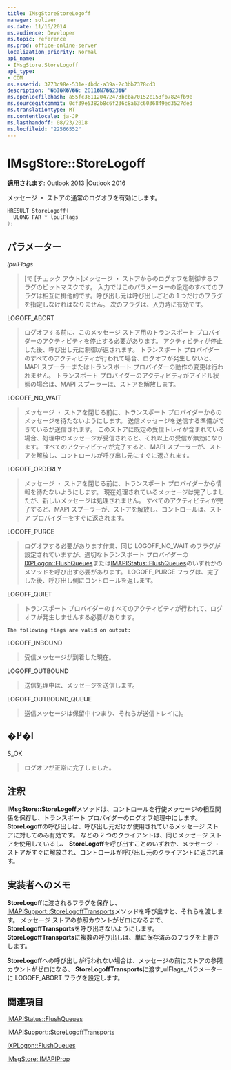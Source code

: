 ```yaml
---
title: IMsgStoreStoreLogoff
manager: soliver
ms.date: 11/16/2014
ms.audience: Developer
ms.topic: reference
ms.prod: office-online-server
localization_priority: Normal
api_name:
- IMsgStore.StoreLogoff
api_type:
- COM
ms.assetid: 3773c98e-531e-4bdc-a39a-2c3bb7378cd3
description: '�ŏI�X�V��: 2011�N7��23��'
ms.openlocfilehash: a55fc361120472473bcba70152c153fb7824fb9e
ms.sourcegitcommit: 0cf39e5382b8c6f236c8a63c6036849ed3527ded
ms.translationtype: MT
ms.contentlocale: ja-JP
ms.lasthandoff: 08/23/2018
ms.locfileid: "22566552"
---
```

# <a name="imsgstorestorelogoff"></a>IMsgStore::StoreLogoff

  
  
**適用されます**: Outlook 2013 |Outlook 2016 
  
メッセージ ・ ストアの通常のログオフを有効にします。
  
```cpp
HRESULT StoreLogoff(
  ULONG FAR * lpulFlags
);
```

## <a name="parameters"></a>パラメーター

 _lpulFlags_
  
> [で [チェック アウト]メッセージ ・ ストアからのログオフを制御するフラグのビットマスクです。 入力ではこのパラメーターの設定のすべてのフラグは相互に排他的です。呼び出し元は呼び出しごとの 1 つだけのフラグを指定しなければなりません。 次のフラグは、入力時に有効です。
    
LOGOFF_ABORT 
  
> ログオフする前に、このメッセージ ストア用のトランスポート プロバイダーのアクティビティを停止する必要があります。 アクティビティが停止した後、呼び出し元に制御が返されます。 トランスポート プロバイダーのすべてのアクティビティが行われて場合、ログオフが発生しないと、MAPI スプーラーまたはトランスポート プロバイダーの動作の変更は行われません。 トランスポート プロバイダーのアクティビティがアイドル状態の場合は、MAPI スプーラーは、ストアを解放します。 
    
LOGOFF_NO_WAIT 
  
> メッセージ ・ ストアを閉じる前に、トランスポート プロバイダーからのメッセージを待たないようにします。 送信メッセージを送信する準備ができているが送信されます。 このストアに既定の受信トレイが含まれている場合、処理中のメッセージが受信されると、それ以上の受信が無効になります。 すべてのアクティビティが完了すると、MAPI スプーラーが、ストアを解放し、コントロールが呼び出し元にすぐに返されます。 
    
LOGOFF_ORDERLY 
  
> メッセージ ・ ストアを閉じる前に、トランスポート プロバイダーから情報を待たないようにします。 現在処理されているメッセージは完了しましたが、新しいメッセージは処理されません。 すべてのアクティビティが完了すると、MAPI スプーラーが、ストアを解放し、コントロールは、ストア プロバイダーをすぐに返されます。 
    
LOGOFF_PURGE 
  
> ログオフする必要があります作業、同じ LOGOFF_NO_WAIT のフラグが設定されていますが、適切なトランスポート プロバイダーの[IXPLogon::FlushQueues](ixplogon-flushqueues.md)または[IMAPIStatus::FlushQueues](imapistatus-flushqueues.md)のいずれかのメソッドを呼び出す必要があります。 LOGOFF_PURGE フラグは、完了した後、呼び出し側にコントロールを返します。 
    
LOGOFF_QUIET 
  
> トランスポート プロバイダーのすべてのアクティビティが行われて、ログオフが発生しませんする必要があります。
    
    The following flags are valid on output:
    
LOGOFF_INBOUND 
  
> 受信メッセージが到着した現在。
    
LOGOFF_OUTBOUND 
  
> 送信処理中は、メッセージを送信します。
    
LOGOFF_OUTBOUND_QUEUE 
  
> 送信メッセージは保留中 (つまり、それらが送信トレイに)。
    
## <a name="return-value"></a>�߂�l

S_OK 
  
> ログオフが正常に完了しました。
    
## <a name="remarks"></a>注釈

**IMsgStore::StoreLogoff**メソッドは、コントロールを行使メッセージの相互関係を保存し、トランスポート プロバイダーのログオフ処理中にします。 **StoreLogoff**の呼び出しは、呼び出し元だけが使用されているメッセージ ストアに対してのみ有効です。 などの 2 つのクライアントは、同じメッセージ ストアを使用しているし、 **StoreLogoff**を呼び出すことのいずれか、メッセージ ・ ストアがすぐに解放され、コントロールが呼び出し元のクライアントに返されます。
  
## <a name="notes-to-implementers"></a>実装者へのメモ

**StoreLogoff**に渡されるフラグを保存し、 [IMAPISupport::StoreLogoffTransports](imapisupport-storelogofftransports.md)メソッドを呼び出すと、それらを渡します。 メッセージ ストアの参照カウントがゼロになるまで、 **StoreLogoffTransports**を呼び出さないようにします。 **StoreLogoffTransports**に複数の呼び出しは、単に保存済みのフラグを上書きします。 
  
**StoreLogoff**への呼び出しが行われない場合は、メッセージの前にストアの参照カウントがゼロになる、 **StoreLogoffTransports**に渡す_ulFlags_パラメーターに LOGOFF_ABORT フラグを設定します。
  
## <a name="see-also"></a>関連項目



[IMAPIStatus::FlushQueues](imapistatus-flushqueues.md)
  
[IMAPISupport::StoreLogoffTransports](imapisupport-storelogofftransports.md)
  
[IXPLogon::FlushQueues](ixplogon-flushqueues.md)
  
[IMsgStore: IMAPIProp](imsgstoreimapiprop.md)

